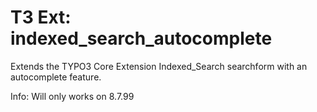 # T3 Ext: indexed_search_autocomplete
Extends the TYPO3 Core Extension Indexed_Search searchform with an autocomplete feature.

Info: Will only works on 8.7.99